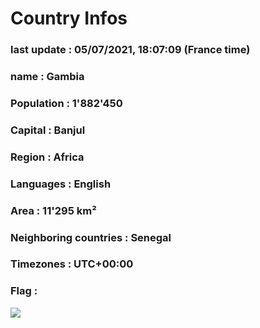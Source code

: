 # Country  Infos
### last update : 05/07/2021, 18:07:09 (France time)

### name : Gambia
### Population : 1'882'450
### Capital : Banjul
### Region : Africa
### Languages : English
### Area : 11'295 km²
### Neighboring countries : Senegal
### Timezones : UTC+00:00

### Flag :
![](https://restcountries.eu/data/gmb.svg)